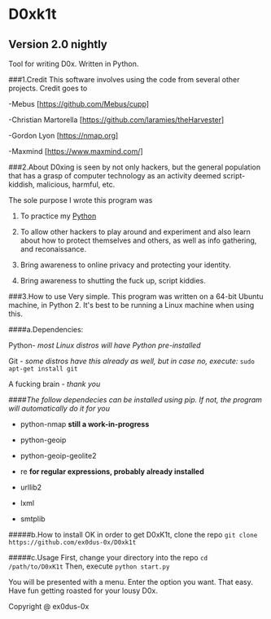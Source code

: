 # D0xk1t
## Version 2.0 nightly
Tool for writing D0x. Written in Python.


###1.Credit
This software involves using the code from several other projects. Credit goes to

-Mebus [https://github.com/Mebus/cupp]

-Christian Martorella [https://github.com/laramies/theHarvester]

-Gordon Lyon [https://nmap.org]

-Maxmind [https://www.maxmind.com/]

###2.About
D0xing is seen by not only hackers, but the general population that has a grasp of computer technology as an activity deemed script-kiddish, malicious, harmful, etc.

The sole purpose I wrote this program was

1. To practice my [Python](https://python.org)

2. To allow other hackers to play around and experiment and also learn about how to protect themselves and others, as well as info gathering, and reconaissance.

3. Bring awareness to online privacy and protecting your identity.

4. Bring awareness to shutting the fuck up, script kiddies.

###3.How to use
Very simple. This program was written on a 64-bit Ubuntu machine, in Python 2. It's best to be running a Linux machine when using this.

####a.Dependencies:

Python- _most Linux distros will have Python pre-installed_

Git - _some distros have this already as well, but in case no, execute:_ `sudo apt-get install git`

A fucking brain - _thank you_

####_The follow dependecies can be installed using pip. If not, the program will automatically do it for you_

* python-nmap  __still a work-in-progress__

* python-geoip  

* python-geoip-geolite2  

* re __for regular expressions, probably already installed__

* urllib2

* lxml

* smtplib

#####b.How to install
OK in order to get D0xK1t, clone the repo
`git clone https://github.com/ex0dus-0x/D0xk1t`

#####c.Usage
First, change your directory into the repo
`cd /path/to/D0xK1t`
Then, execute
`python start.py`

You will be presented with a menu. Enter the option you want. That easy. Have fun getting roasted for your lousy D0x.

Copyright @ ex0dus-0x
